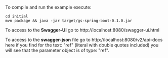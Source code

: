To compile and run the example execute: 

```
cd initial
mvn package && java -jar target/gs-spring-boot-0.1.0.jar
```

To access to the **Swagger-UI** go to http://localhost:8080/swagger-ui.html

To access to the **swagger-json** file go to http://localhost:8080/v2/api-docs here if you find for the text: "ref" (literal with double quotes included) you will see that the parameter object is of type: "ref".

